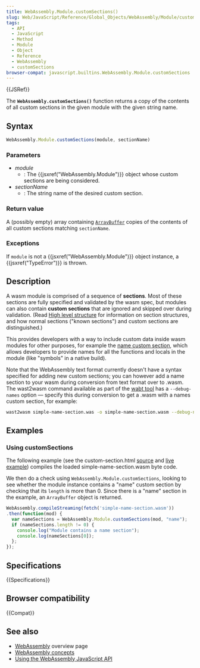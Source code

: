 ```yaml
---
title: WebAssembly.Module.customSections()
slug: Web/JavaScript/Reference/Global_Objects/WebAssembly/Module/customSections
tags:
  - API
  - JavaScript
  - Method
  - Module
  - Object
  - Reference
  - WebAssembly
  - customSections
browser-compat: javascript.builtins.WebAssembly.Module.customSections
---
```

{{JSRef}}

The **`WebAssembly.customSections()`** function returns a copy of the contents
of all custom sections in the given module with the given string name.

## Syntax

```js
WebAssembly.Module.customSections(module, sectionName)
```

### Parameters

- _module_
  - : The {{jsxref("WebAssembly.Module")}} object whose custom
    sections are being considered.
- _sectionName_
  - : The string name of the desired custom section.

### Return value

A (possibly empty) array containing
[`ArrayBuffer`](/en-US/docs/Web/API/ArrayBuffer "The documentation about this has not yet been written; please consider contributing!")
copies of the contents of all custom sections matching `sectionName`.

### Exceptions

If `module` is not a {{jsxref("WebAssembly.Module")}} object
instance, a {{jsxref("TypeError")}} is thrown.

## Description

A wasm module is comprised of a sequence of **sections**. Most of these sections
are fully specified and validated by the wasm spec, but modules can also contain
**custom sections** that are ignored and skipped over during validation. (Read
[High level structure](https://github.com/WebAssembly/design/blob/master/BinaryEncoding.md#high-level-structure)
for information on section structures, and how normal sections ("known
sections") and custom sections are distinguished.)

This provides developers with a way to include custom data inside wasm modules
for other purposes, for example the
[name custom section](https://github.com/WebAssembly/design/blob/master/BinaryEncoding.md#name-section),
which allows developers to provide names for all the functions and locals in the
module (like "symbols" in a native build).

Note that the WebAssembly text format currently doesn't have a syntax specified
for adding new custom sections; you can however add a name section to your wasm
during conversion from text format over to .wasm. The wast2wasm command
available as part of the [wabt tool](https://github.com/webassembly/wabt) has a
`--debug-names` option — specify this during conversion to get a .wasm with a
names custom section, for example:

```bash
wast2wasm simple-name-section.was -o simple-name-section.wasm --debug-names
```

## Examples

### Using customSections

The following example (see the custom-section.html
[source](https://github.com/mdn/webassembly-examples/blob/master/other-examples/custom-section.html)
and
[live example](https://mdn.github.io/webassembly-examples/other-examples/custom-section.html))
compiles the loaded simple-name-section.wasm byte code.

We then do a check using `WebAssembly.Module.customSections`, looking to see
whether the module instance contains a "name" custom section by checking that
its `length` is more than 0. Since there is a "name" section in the example, an
`ArrayBuffer` object is returned.

```js
WebAssembly.compileStreaming(fetch('simple-name-section.wasm'))
.then(function(mod) {
  var nameSections = WebAssembly.Module.customSections(mod, "name");
  if (nameSections.length != 0) {
    console.log("Module contains a name section");
    console.log(nameSections[0]);
  };
});
```

## Specifications

{{Specifications}}

## Browser compatibility

{{Compat}}

## See also

- [WebAssembly](/en-US/docs/WebAssembly) overview page
- [WebAssembly concepts](/en-US/docs/WebAssembly/Concepts)
- [Using the WebAssembly JavaScript API](/en-US/docs/WebAssembly/Using_the_JavaScript_API)

